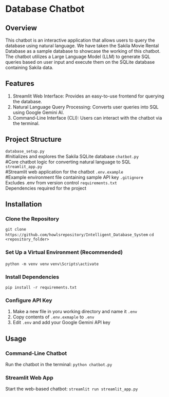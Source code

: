 # Database Chatbot 

## Overview 
This chatbot is an interactive application that allows users to query the database using natural language. We have taken the Sakila Movie Rental Database as a sample database to showcase the working of this chatbot. The chatbot utilizes a Large Language Model (LLM) to generate SQL queries based on user input and execute them on the SQLite database containing Sakila data. 

## Features
1) Streamlit Web Interface: Provides an easy-to-use frontend for querying the database.
2) Natural Language Query Processing: Converts user queries into SQL using Google Gemini AI.
3) Command-Line Interface (CLI): Users can interact with the chatbot via the terminal.

## Project Structure
`database_setup.py`       
#Initializes and  explores the Sakila SQLite database
`chatbot.py`              
#Core chatbot logic for converting natural language to SQL
`streamlit_app.py`       
#Streamlit web application for the chatbot
`.env.example`            
#Example environment file containing sample API key
`.gitignore`              
Excludes .env from version control
`requirements.txt`        
Dependencies required for the project

## Installation
### Clone the Repository
`git clone https://github.com/howlsrepository/Intelligent_Database_System`
`cd <repository_folder>`
### Set Up a Virtual Environment (Recommended)
`python -m venv venv`
`venv\Scripts\activate`
### Install Dependencies 
`pip install -r requirements.txt`
### Configure API Key
1) Make a new file in yoru working directory and name it `.env`
2) Copy contents of `.env.exmaple` to `.env`
3) Edit `.env` and add your Google Gemini API key

## Usage
### Command-Line Chatbot
Run the chatbot in the terminal: 
`python chatbot.py`

### Streamlit Web App
Start the web-based chatbot: 
`streamlit run streamlit_app.py`
